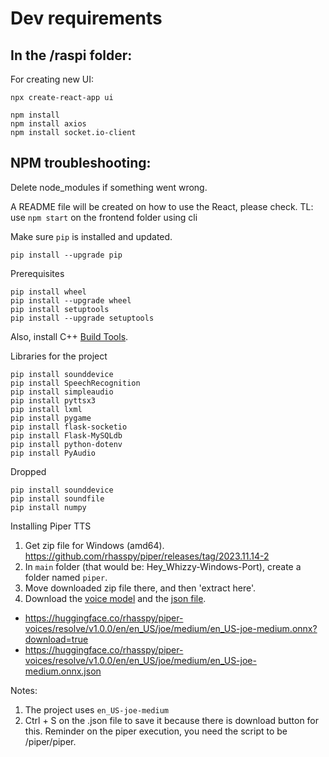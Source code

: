 # Dev requirements

## In the /raspi folder:
For creating new UI:
```shell
npx create-react-app ui
```

```shell
npm install
npm install axios
npm install socket.io-client
```

## NPM troubleshooting:
Delete node_modules if something went wrong.

A README file will be created on how to use the React, please check.
TL: use `npm start` on the frontend folder using cli

Make sure `pip` is installed and updated.
```shell
pip install --upgrade pip
```

Prerequisites
```shell
pip install wheel
pip install --upgrade wheel
pip install setuptools
pip install --upgrade setuptools
```
Also, install C++ [Build Tools](https://visualstudio.microsoft.com/visual-cpp-build-tools/).

Libraries for the project
```shell
pip install sounddevice
pip install SpeechRecognition
pip install simpleaudio
pip install pyttsx3
pip install lxml
pip install pygame
pip install flask-socketio
pip install Flask-MySQLdb
pip install python-dotenv
pip install PyAudio

```
Dropped
```shell
pip install sounddevice
pip install soundfile
pip install numpy
```



Installing Piper TTS
1. Get zip file for Windows (amd64). https://github.com/rhasspy/piper/releases/tag/2023.11.14-2
2. In `main` folder (that would be: Hey_Whizzy-Windows-Port), create a folder named `piper`.
3. Move downloaded zip file there, and then 'extract here'.
4. Download the [voice model](https://huggingface.co/rhasspy/piper-voices/resolve/v1.0.0/en/en_US/joe/medium/en_US-joe-medium.onnx?download=true) and the [json file](https://huggingface.co/rhasspy/piper-voices/resolve/v1.0.0/en/en_US/joe/medium/en_US-joe-medium.onnx.json).

- https://huggingface.co/rhasspy/piper-voices/resolve/v1.0.0/en/en_US/joe/medium/en_US-joe-medium.onnx?download=true
- https://huggingface.co/rhasspy/piper-voices/resolve/v1.0.0/en/en_US/joe/medium/en_US-joe-medium.onnx.json

Notes:
1. The project uses `en_US-joe-medium`
2. Ctrl + S on the .json file to save it because there is download button for this. Reminder on the piper execution, you need the script to be /piper/piper.

